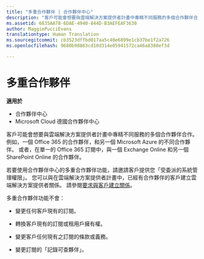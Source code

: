 ```yaml
---
title: "多重合作夥伴 | 合作夥伴中心"
description: "客戶可能會想要與雲端解決方案提供者計畫中專精不同服務的多個合作夥伴合作。"
ms.assetid: 6835AA78-6DAE-4940-844D-B3AEFEAF3630
author: MaggiePucciEvans
translationtype: Human Translation
ms.sourcegitcommit: cb3523dffbd017aa5c40e6899e1cb37be1f2a726
ms.openlocfilehash: 9680b98863cd10d314e05941572ca46a8388ef3d

---
```


# 多重合作夥伴

**適用於**

-  合作夥伴中心
-  Microsoft Cloud 德國合作夥伴中心

客戶可能會想要與雲端解決方案提供者計畫中專精不同服務的多個合作夥伴合作。 例如，一個 Office 365 的合作夥伴，和另一個 Microsoft Azure 的不同合作夥伴。 或者，在單一的 Office 365 訂閱中，與一個 Exchange Online 和另一個 SharePoint Online 的合作夥伴。

若要使用合作夥伴中心的多重合作夥伴功能，請邀請客戶提供您「受委派的系統管理權限」。 您可以與在雲端解決方案提供者計畫中，已經有合作夥伴的客戶建立雲端解決方案提供者關係。 請參閱[要求與客戶建立關係](request-a-relationship-with-a-customer.md)。

多重合作夥伴功能不會：

-   變更任何客戶現有的訂閱。

-   轉換客戶現有的訂閱或租用戶擁有權。

-   變更客戶任何現有之訂閱的條款或義務。

-   變更訂閱的「記錄可查夥伴」。

 

 






<!--HONumber=Jan17_HO2-->


